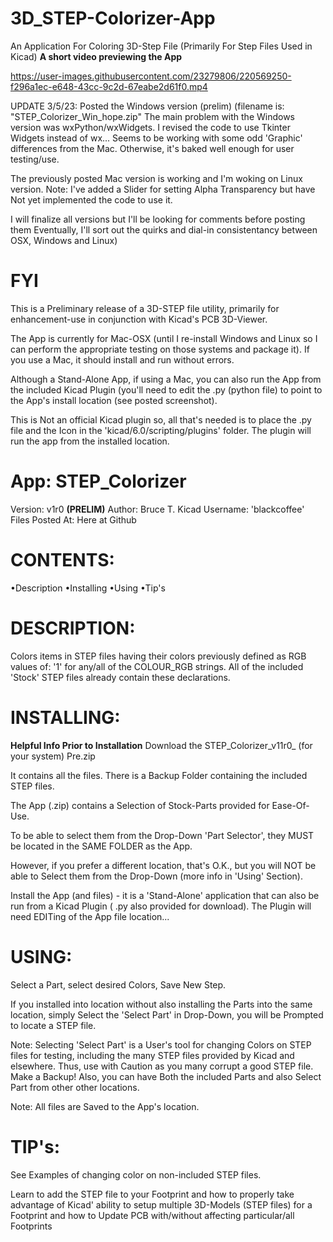 # 3D_STEP-Colorizer-App
An Application For Coloring 3D-Step File (Primarily For Step Files Used in Kicad)
**A short video previewing the App**

https://user-images.githubusercontent.com/23279806/220569250-f296a1ec-e648-43cc-9c2d-67eabe2d61f0.mp4


UPDATE 3/5/23: Posted the Windows version (prelim) (filename is: "STEP_Colorizer_Win_hope.zip"
The main problem with the Windows version was wxPython/wxWidgets.
I revised the code to use Tkinter Widgets instead of wx... Seems to be working with some odd 'Graphic' differences from the Mac. Otherwise, it's baked well enough for user testing/use.

The previously posted Mac version is working and I'm woking on Linux version.
Note: I've added a Slider for setting Alpha Transparency but have Not yet implemented the code to use it.

I will finalize all versions but I'll be looking for comments before posting them
Eventually, I'll sort out the quirks and dial-in consistentancy between OSX, Windows and Linux)

# FYI
This is a Preliminary release of a 3D-STEP file utility, primarily for enhancement-use in conjunction with Kicad's PCB 3D-Viewer.

The App is currently for Mac-OSX (until I re-install Windows and Linux so I can perform the appropriate testing on those systems and package it).
If you use a Mac, it should install and run without errors.

Although a Stand-Alone App, if using a Mac, you can also run the App from the included Kicad Plugin (you'll need to edit the .py (python file) to point to the App's install location (see posted screenshot).

This is Not an official Kicad plugin so, all that's needed is to place the .py file and the Icon in the 'kicad/6.0/scripting/plugins' folder.
The plugin will run the app from the installed location.



# App: STEP_Colorizer
Version:  v1r0 **(PRELIM)**
Author: Bruce T.   Kicad Username:  'blackcoffee'
Files Posted At: Here at Github

# CONTENTS:
•Description
•Installing
•Using
•Tip's

# DESCRIPTION:
Colors items in STEP files having their colors previously defined as RGB
values of: '1' for any/all of the COLOUR_RGB strings.
All of the included 'Stock' STEP files already contain these declarations.

# INSTALLING:
**Helpful Info Prior to Installation**
Download the STEP_Colorizer_v11r0_ (for your system) Pre.zip

It contains all the files. There is a Backup Folder containing the included STEP files.

The App (.zip) contains a Selection of Stock-Parts provided for Ease-Of-Use.

To be able to select them from the Drop-Down 'Part Selector', they MUST be
located in the SAME FOLDER as the App.

However, if you prefer a different location, that's O.K., but you will NOT
be able to Select them from the Drop-Down (more info in 'Using' Section).

Install the App (and files) - it is a 'Stand-Alone' application that can also
be run from a Kicad Plugin ( .py also provided for download).
The Plugin will need EDITing of the App file location...

# USING:
Select a Part, select desired Colors, Save New Step.

If you installed into location without also installing the Parts into the same
location, simply Select the 'Select Part' in Drop-Down, you will be Prompted
to locate a STEP file.

Note: Selecting 'Select Part' is a User's tool for changing Colors on STEP files
for testing, including the many STEP files provided by Kicad and elsewhere.
Thus, use with Caution as you many corrupt a good STEP file. Make a Backup!
Also, you can have Both the included Parts and also Select Part from other
other locations.

Note: All files are Saved to the App's location.

# TIP's:
See Examples of changing color on non-included STEP files.

Learn to add the STEP file to your Footprint and how to properly take
advantage of Kicad' ability to setup multiple 3D-Models (STEP files) for
a Footprint and how to Update PCB with/without affecting particular/all
Footprints
